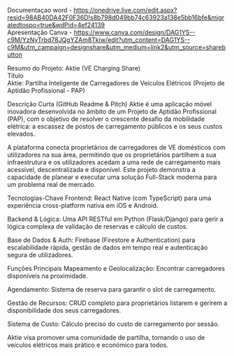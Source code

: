 Documentaçao word - <a>https://onedrive.live.com/edit.aspx?resid=98AB40DA42F0F36D!s8b798d049bb74c63923a138e5bb16bfe&migratedtospo=true&wdPid=4ef24139</a> <br>
Apresentação Canva - <a>https://www.canva.com/design/DAG1YS--c9M/YzNyTrbd78JQgYZAm8Tkiw/edit?utm_content=DAG1YS--c9M&utm_campaign=designshare&utm_medium=link2&utm_source=sharebutton </a>

Resumo do Projeto: Aktie (VE Charging Share) <br>
Título <br>
Aktie: Partilha Inteligente de Carregadores de Veículos Elétricos (Projeto de Aptidão Profissional - PAP)

Descrição Curta (GitHub Readme & Pitch)
Aktie é uma aplicação móvel inovadora desenvolvida no âmbito de um Projeto de Aptidão Profissional (PAP), com o objetivo de resolver o crescente desafio da mobilidade elétrica: a escassez de postos de carregamento públicos e os seus custos elevados.

A plataforma conecta proprietários de carregadores de VE domésticos com utilizadores na sua área, permitindo que os proprietários partilhem a sua infraestrutura e os utilizadores acedam a uma rede de carregamento mais acessível, descentralizada e disponível. Este projeto demonstra a capacidade de planear e executar uma solução Full-Stack moderna para um problema real de mercado.

Tecnologias-Chave
Frontend: React Native (com TypeScript) para uma experiência cross-platform nativa em iOS e Android.

Backend & Lógica: Uma API RESTful em Python (Flask/Django) para gerir a lógica complexa de validação de reservas e cálculo de custos.

Base de Dados & Auth: Firebase (Firestore e Authentication) para escalabilidade rápida, gestão de dados em tempo real e autenticação segura de utilizadores.

Funções Principais
Mapeamento e Geolocalização: Encontrar carregadores disponíveis na proximidade.

Agendamento: Sistema de reserva para garantir o slot de carregamento.

Gestão de Recursos: CRUD completo para proprietários listarem e gerirem a disponibilidade dos seus carregadores.

Sistema de Custo: Cálculo preciso do custo de carregamento por sessão.

Aktie visa promover uma comunidade de partilha, tornando o uso de veículos elétricos mais prático e económico para todos.
